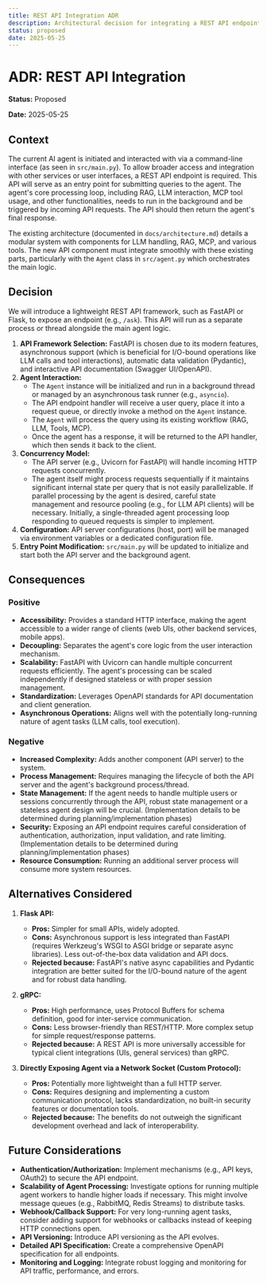 ```yaml
---
title: REST API Integration ADR
description: Architectural decision for integrating a REST API endpoint.
status: proposed
date: 2025-05-25
---
```


# ADR: REST API Integration

**Status:** Proposed

**Date:** 2025-05-25

## Context

The current AI agent is initiated and interacted with via a command-line interface (as seen in `src/main.py`). To allow broader access and integration with other services or user interfaces, a REST API endpoint is required. This API will serve as an entry point for submitting queries to the agent. The agent's core processing loop, including RAG, LLM interaction, MCP tool usage, and other functionalities, needs to run in the background and be triggered by incoming API requests. The API should then return the agent's final response.

The existing architecture (documented in `docs/architecture.md`) details a modular system with components for LLM handling, RAG, MCP, and various tools. The new API component must integrate smoothly with these existing parts, particularly with the `Agent` class in `src/agent.py` which orchestrates the main logic.

## Decision

We will introduce a lightweight REST API framework, such as FastAPI or Flask, to expose an endpoint (e.g., `/ask`). This API will run as a separate process or thread alongside the main agent logic.

1.  **API Framework Selection:** FastAPI is chosen due to its modern features, asynchronous support (which is beneficial for I/O-bound operations like LLM calls and tool interactions), automatic data validation (Pydantic), and interactive API documentation (Swagger UI/OpenAPI).
2.  **Agent Interaction:**
    *   The `Agent` instance will be initialized and run in a background thread or managed by an asynchronous task runner (e.g., `asyncio`).
    *   The API endpoint handler will receive a user query, place it into a request queue, or directly invoke a method on the `Agent` instance.
    *   The `Agent` will process the query using its existing workflow (RAG, LLM, Tools, MCP).
    *   Once the agent has a response, it will be returned to the API handler, which then sends it back to the client.
3.  **Concurrency Model:**
    *   The API server (e.g., Uvicorn for FastAPI) will handle incoming HTTP requests concurrently.
    *   The agent itself might process requests sequentially if it maintains significant internal state per query that is not easily parallelizable. If parallel processing by the agent is desired, careful state management and resource pooling (e.g., for LLM API clients) will be necessary. Initially, a single-threaded agent processing loop responding to queued requests is simpler to implement.
4.  **Configuration:** API server configurations (host, port) will be managed via environment variables or a dedicated configuration file.
5.  **Entry Point Modification:** `src/main.py` will be updated to initialize and start both the API server and the background agent.

## Consequences

### Positive

*   **Accessibility:** Provides a standard HTTP interface, making the agent accessible to a wider range of clients (web UIs, other backend services, mobile apps).
*   **Decoupling:** Separates the agent's core logic from the user interaction mechanism.
*   **Scalability:** FastAPI with Uvicorn can handle multiple concurrent requests efficiently. The agent's processing can be scaled independently if designed stateless or with proper session management.
*   **Standardization:** Leverages OpenAPI standards for API documentation and client generation.
*   **Asynchronous Operations:** Aligns well with the potentially long-running nature of agent tasks (LLM calls, tool execution).

### Negative

*   **Increased Complexity:** Adds another component (API server) to the system.
*   **Process Management:** Requires managing the lifecycle of both the API server and the agent's background process/thread.
*   **State Management:** If the agent needs to handle multiple users or sessions concurrently through the API, robust state management or a stateless agent design will be crucial. (Implementation details to be determined during planning/implementation phases)
*   **Security:** Exposing an API endpoint requires careful consideration of authentication, authorization, input validation, and rate limiting. (Implementation details to be determined during planning/implementation phases)
*   **Resource Consumption:** Running an additional server process will consume more system resources.

## Alternatives Considered

1.  **Flask API:**
    *   **Pros:** Simpler for small APIs, widely adopted.
    *   **Cons:** Asynchronous support is less integrated than FastAPI (requires Werkzeug's WSGI to ASGI bridge or separate async libraries). Less out-of-the-box data validation and API docs.
    *   **Rejected because:** FastAPI's native async capabilities and Pydantic integration are better suited for the I/O-bound nature of the agent and for robust data handling.

2.  **gRPC:**
    *   **Pros:** High performance, uses Protocol Buffers for schema definition, good for inter-service communication.
    *   **Cons:** Less browser-friendly than REST/HTTP. More complex setup for simple request/response patterns.
    *   **Rejected because:** A REST API is more universally accessible for typical client integrations (UIs, general services) than gRPC.

3.  **Directly Exposing Agent via a Network Socket (Custom Protocol):**
    *   **Pros:** Potentially more lightweight than a full HTTP server.
    *   **Cons:** Requires designing and implementing a custom communication protocol, lacks standardization, no built-in security features or documentation tools.
    *   **Rejected because:** The benefits do not outweigh the significant development overhead and lack of interoperability.

## Future Considerations

*   **Authentication/Authorization:** Implement mechanisms (e.g., API keys, OAuth2) to secure the API endpoint.
*   **Scalability of Agent Processing:** Investigate options for running multiple agent workers to handle higher loads if necessary. This might involve message queues (e.g., RabbitMQ, Redis Streams) to distribute tasks.
*   **Webhook/Callback Support:** For very long-running agent tasks, consider adding support for webhooks or callbacks instead of keeping HTTP connections open.
*   **API Versioning:** Introduce API versioning as the API evolves.
*   **Detailed API Specification:** Create a comprehensive OpenAPI specification for all endpoints.
*   **Monitoring and Logging:** Integrate robust logging and monitoring for API traffic, performance, and errors.
